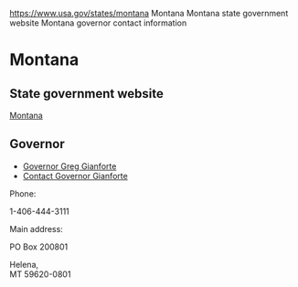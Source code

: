 

https://www.usa.gov/states/montana
Montana
Montana state government website
Montana governor contact information

Montana
=======

State government website
------------------------

[Montana](https://mt.gov/)

Governor
--------

* [Governor Greg Gianforte](https://governor.mt.gov/)
* [Contact Governor Gianforte](https://governor.mt.gov/Contact/)

Phone:

1-406-444-3111

Main address:

PO Box 200801
  
Helena,  
MT 59620-0801
